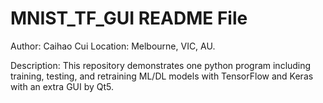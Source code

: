 # MNIST_TF_GUI README File
Author: Caihao Cui
Location: Melbourne, VIC, AU.

Description: This repository demonstrates one python program including training, testing, and retraining ML/DL models with TensorFlow and Keras with an extra GUI by Qt5.
 
